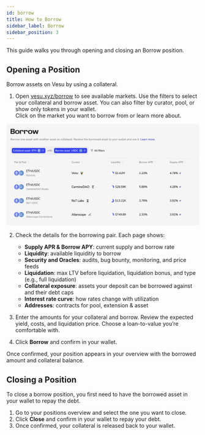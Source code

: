 ```yaml
---
id: borrow
title: How to Borrow
sidebar_label: Borrow
sidebar_position: 3
---
```


This guide walks you through opening and closing an Borrow position.

## Opening a Position
Borrow assets on Vesu by using a collateral.

1. Open [vesu.xyz/borrow](https://vesu.xyz/borrow) to see available markets. Use the filters to select your collateral and borrow asset. You can also filter by curator, pool, or show only tokens in your wallet.  
Click on the market you want to borrow from or learn more about.

![borrow-1.png](images/borrow-1.png)

2. Check the details for the borrowing pair. Each page shows:  
   - **Supply APR & Borrow APY**: current supply and borrow rate
   - **Liquidity**: available liquiditiy to borrow
   - **Security and Oracles**: audits, bug bounty, monitoring, and price feeds  
   - **Liquidation**: max LTV before liquidation, liquidation bonus, and type (e.g., full liquidation)
   - **Collateral exposure**: assets your deposit can be borrowed against and their debt caps  
   - **Interest rate curve**: how rates change with utilization  
   - **Addresses**: contracts for pool, extension & asset

3. Enter the amounts for your collateral and borrow.
   Review the expected yield, costs, and liquidation price. Choose a loan-to-value you’re comfortable with.

4. Click **Borrow** and confirm in your wallet.

Once confirmed, your position appears in your overview with the borrowed amount and collateral balance.

## Closing a Position
To close a borrow position, you first need to have the borrowed asset in your wallet to repay the debt.

1. Go to your positions overview and select the one you want to close.  
2. Click **Close** and confirm in your wallet to repay your debt.  
3. Once confirmed, your collateral is released back to your wallet.